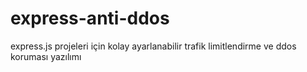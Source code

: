 # express-anti-ddos
express.js projeleri için kolay ayarlanabilir trafik limitlendirme ve ddos koruması yazılımı
